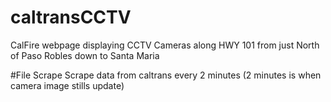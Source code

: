 # caltransCCTV
CalFire webpage displaying CCTV Cameras along HWY 101 from just North of Paso Robles down to Santa Maria

#File Scrape
Scrape data from caltrans every 2 minutes (2 minutes is when camera image stills update)